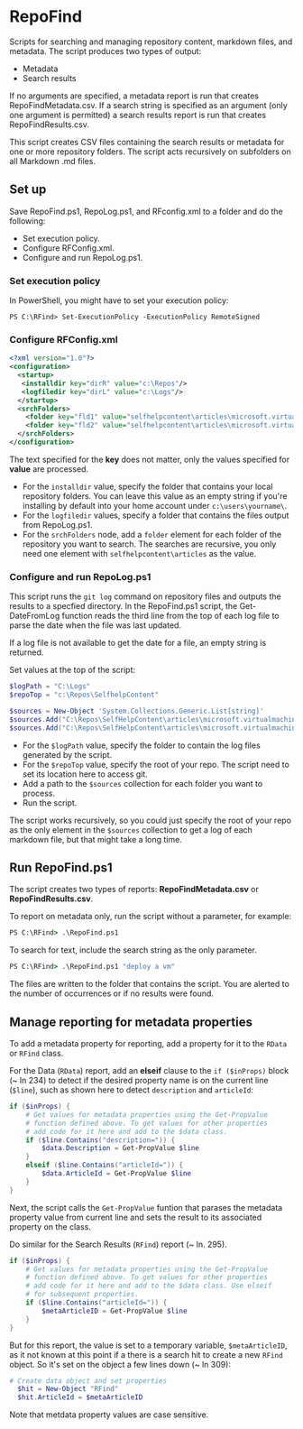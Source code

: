# RepoFind

Scripts for searching and managing repository content, markdown files, and metadata. The script produces two types of output:
- Metadata
- Search results

If no arguments are specified, a metadata report is run that creates RepoFindMetadata.csv. If a search string is specified as an argument (only one argument is permitted) a search results report is run that creates RepoFindResults.csv.

This script creates CSV files containing the search results or metadata for one or more repository folders. The script acts recursively on subfolders on all Markdown .md files. 

## Set up

Save RepoFind.ps1, RepoLog.ps1, and RFconfig.xml to a folder and do the following:

- Set execution policy.
- Configure RFConfig.xml.
- Configure and run RepoLog.ps1.

### Set execution policy
In PowerShell, you might have to set your execution policy:
```
PS C:\RFind> Set-ExecutionPolicy -ExecutionPolicy RemoteSigned
```

### Configure RFConfig.xml

```xml
<?xml version="1.0"?>
<configuration>
  <startup>
   <installdir key="dirR" value="c:\Repos"/>
   <logfiledir key="dirL" value="c:\Logs"/>
  </startup>
  <srchFolders>
    <folder key="fld1" value="selfhelpcontent\articles\microsoft.virtualmachines.rca.tdp"/>
    <folder key="fld2" value="selfhelpcontent\articles\microsoft.virtualmachine.rca.restarts"/>
  </srchFolders>
</configuration>
```
The text specified for the **key** does not matter, only the values specified for **value** are processed.  

- For the `installdir` value, specify the folder that contains your local repository folders. You can leave this value as an empty string if you're installing by default into your home account under `c:\users\yourname\`.
- For the `logfiledir` values, specify a folder that contains the files output from RepoLog.ps1.
- For the `srchFolders` node, add a `folder` element for each folder of the repository you want to search. The searches are recursive, you only need one element with `selfhelpcontent\articles` as the value.

### Configure and run RepoLog.ps1

This script runs the `git log` command on repository files and outputs the results to a specfied directory. In the RepoFind.ps1 script, the Get-DateFromLog function reads the third line from the top of each log file to parse the date when the file was last updated.

If a log file is not available to get the date for a file, an empty string is returned.

Set values at the top of the script:

```powershell
$logPath = "C:\Logs"
$repoTop = "c:\Repos\SelfhelpContent"

$sources = New-Object 'System.Collections.Generic.List[string]'
$sources.Add("C:\Repos\SelfHelpContent\articles\microsoft.virtualmachine.rca.restarts")
$sources.Add("C:\Repos\SelfHelpContent\articles\microsoft.virtualmachines.rca.tdp")
```
- For the `$logPath` value, specify the folder to contain the log files generated by the script.
- For the `$repoTop` value, specify the root of your repo. The script need to set its location here to access git.
- Add a path to the `$sources` collection for each folder you want to process.
- Run the script.

The script works recursively, so you could just specify the root of your repo as the only element in  the `$sources` collection to get a log of each markdown file, but that might take a long time.

## Run RepoFind.ps1

The script creates two types of reports: **RepoFindMetadata.csv** or **RepoFindResults.csv**. 

To report on metadata only, run the script without a parameter, for example:
```cmd
PS C:\RFind> .\RepoFind.ps1
```
To search for text, include the search string as the only parameter.
```cmd
PS C:\RFind> .\RepoFind.ps1 "deploy a vm"
```

The files are written to the folder that contains the script. You are alerted to the number of occurrences or if no results were found.

## Manage reporting for metadata properties 

To add a metadata property for reporting, add a property for it to the `RData` or `RFind` class. 

For the Data (`RData`) report, add an **elseif** clause to the `if ($inProps)` block (~ ln 234) to detect if the desired property name is on the current line (`$line`), such as shown here to detect `description` and `articleId`: 

```powershell
if ($inProps) {
    # Get values for metadata properties using the Get-PropValue
    # function defined above. To get values for other properties
    # add code for it here and add to the $data class.
    if ($line.Contains("description=")) {
        $data.Description = Get-PropValue $line
    }
    elseif ($line.Contains("articleId=")) {
        $data.ArticleId = Get-PropValue $line
    }               
}
```
Next, the script calls the `Get-PropValue` funtion that parases the metadata property value from current line and sets the result to its associated property on the class.

Do similar for the Search Results (`RFind`) report (~ ln. 295).

```powershell
if ($inProps) {
    # Get values for metadata properties using the Get-PropValue
    # function defined above. To get values for other properties
    # add code for it here and add to the $data class. Use elseif
    # for subsequent properties.
    if ($line.Contains("articleId=")) {
        $metaArticleID = Get-PropValue $line
    }               
}
```

But for this report, the value is set to a temporary variable, `$metaArticleID`, as it not known at this point if a there is a search hit to create a new `RFind` object. So it's set on the object a few lines down (~ ln 309):

```powershell
# Create data object and set properties
  $hit = New-Object "RFind"
  $hit.ArticleId = $metaArticleID

```
Note that metdata property values are case sensitive.
